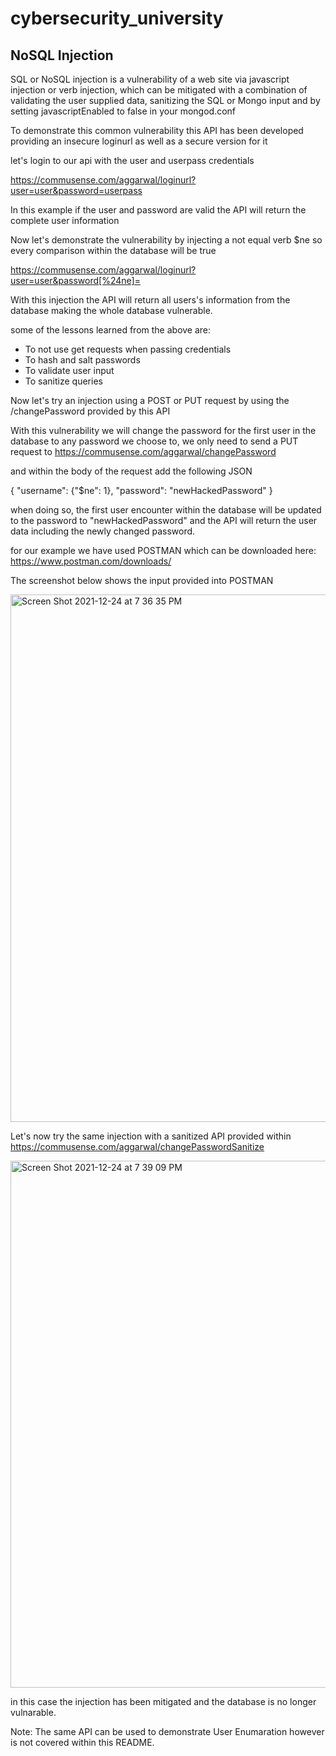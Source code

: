 # cybersecurity_university
## NoSQL Injection
SQL or NoSQL injection is a vulnerability of a web site via javascript injection or verb injection, which can be mitigated with a 
combination of validating the user supplied data, sanitizing the SQL or Mongo input and by setting javascriptEnabled to false in your mongod.conf

To demonstrate this common vulnerability this API has been developed providing an insecure loginurl as well as a secure version for it

let's login to our api with the user and userpass credentials

https://commusense.com/aggarwal/loginurl?user=user&password=userpass

In this example if the user and password are valid the API will return the complete user information

Now let's demonstrate the vulnerability by injecting a not equal verb $ne so every comparison within the database will be true

https://commusense.com/aggarwal/loginurl?user=user&password[%24ne]=

With this injection the API will return all users's information from the database making the whole database vulnerable.

some of the lessons learned from the above are:

* To not use get requests when passing credentials
* To hash and salt passwords
* To validate user input
* To sanitize queries

Now let's try an injection using a POST or PUT request by using the /changePassword provided by this API

With this vulnerability we will change the password for the first user in the database to any password we choose to, we only need to send a PUT request to
https://commusense.com/aggarwal/changePassword

and within the body of the request add the following JSON

{
  "username": {"$ne": 1},
  "password": "newHackedPassword"
}

when doing so, the first user encounter within the database will be updated to the password to "newHackedPassword" and the API will return the user data including the newly changed password.

for our example we have used POSTMAN which can be downloaded here:
https://www.postman.com/downloads/

The screenshot below shows the input provided into POSTMAN

<img width="844" alt="Screen Shot 2021-12-24 at 7 36 35 PM" src="https://user-images.githubusercontent.com/47937620/147375557-f7eb16c9-2366-47b3-879d-e5fde53f727b.png">

Let's now try the same injection with a sanitized API provided within https://commusense.com/aggarwal/changePasswordSanitize

<img width="843" alt="Screen Shot 2021-12-24 at 7 39 09 PM" src="https://user-images.githubusercontent.com/47937620/147375586-cc88432d-6357-4234-a1f6-357b4eb27c86.png">

in this case the injection has been mitigated and the database is no longer vulnarable.

Note: The same API can be used to demonstrate User Enumaration however is not covered within this README.


